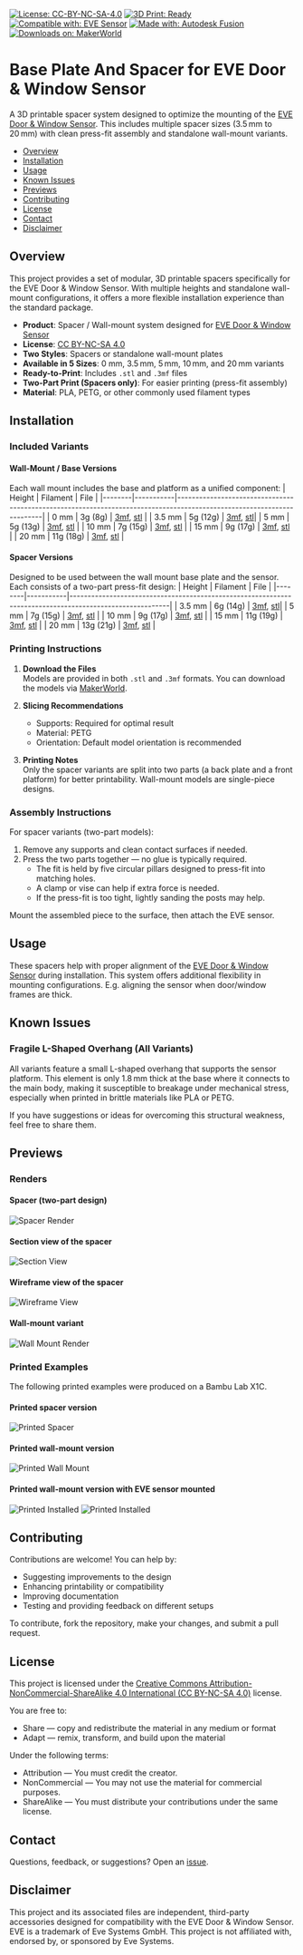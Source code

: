 [![License: CC-BY-NC-SA-4.0](https://img.shields.io/badge/License-CC--BY--NC--SA--4.0-lightgrey.svg)](https://creativecommons.org/licenses/by-nc-sa/4.0/)
[![3D Print: Ready](https://img.shields.io/badge/3D_Print-Ready-brightgreen.svg)](#installation)
[![Compatible with: EVE Sensor](https://img.shields.io/badge/Compatible_with-EVE_Sensor-blue.svg)](https://www.evehome.com/en/eve-door-window)
[![Made with: Autodesk Fusion](https://img.shields.io/badge/Made_with-Autodesk_Fusion-orange.svg)](https://www.autodesk.com/products/fusion-360/overview#top)
[![Downloads on: MakerWorld](https://img.shields.io/badge/MakerWorld-Download-blueviolet?logo=printables)](https://makerworld.com/en/models/your-model-id-here)

# Base Plate And Spacer for EVE Door & Window Sensor

A 3D printable spacer system designed to optimize the mounting of the [EVE Door & Window Sensor](https://www.evehome.com/en/eve-door-window). This includes multiple spacer sizes (3.5 mm to 20 mm) with clean press-fit assembly and standalone wall-mount variants.

- [Overview](#overview)
- [Installation](#installation)
- [Usage](#usage)
- [Known Issues](#known-issues)
- [Previews](#previews)
- [Contributing](#contributing)
- [License](#license)
- [Contact](#contact)
- [Disclaimer](#disclaimer)

## Overview

This project provides a set of modular, 3D printable spacers specifically for the EVE Door & Window Sensor. With multiple heights and standalone wall-mount configurations, it offers a more flexible installation experience than the standard package.

- **Product**: Spacer / Wall-mount system designed for [EVE Door & Window Sensor](https://www.evehome.com/en/eve-door-window)
- **License**: [CC BY-NC-SA 4.0](https://creativecommons.org/licenses/by-nc-sa/4.0/)
- **Two Styles**: Spacers or standalone wall-mount plates
- **Available in 5 Sizes**: 0 mm, 3.5 mm, 5 mm, 10 mm, and 20 mm variants  
- **Ready-to-Print**: Includes `.stl` and `.3mf` files
- **Two-Part Print (Spacers only)**: For easier printing (press-fit assembly)
- **Material**: PLA, PETG, or other commonly used filament types

## Installation

### Included Variants

#### Wall-Mount / Base Versions  
Each wall mount includes the base and platform as a unified component:
| Height | Filament  | File                                                                                                                  |
|--------|-----------|-----------------------------------------------------------------------------------------------------------------------|
| 0 mm   | 3g (8g)   | [3mf](models/EveDoorAndWindowSensorWallmountBase0mm.3mf), [stl](models/EveDoorAndWindowSensorWallmountBase0mm.stl)    |
| 3.5 mm | 5g (12g)  | [3mf](models/EveDoorAndWindowSensorWallmountBase3.5mm.3mf), [stl](models/EveDoorAndWindowSensorWallmountBase3.5mm.stl)|
| 5 mm   | 5g (13g)  | [3mf](models/EveDoorAndWindowSensorWallmountBase5mm.3mf), [stl](models/EveDoorAndWindowSensorWallmountBase5mm.stl)    |
| 10 mm  | 7g (15g)  | [3mf](models/EveDoorAndWindowSensorWallmountBase10mm.3mf), [stl](models/EveDoorAndWindowSensorWallmountBase10mm.stl)  |
| 15 mm  | 9g (17g)  | [3mf](models/EveDoorAndWindowSensorWallmountBase15mm.3mf), [stl](models/EveDoorAndWindowSensorWallmountBase15mm.stl)  |
| 20 mm  | 11g (18g) | [3mf](models/EveDoorAndWindowSensorWallmountBase20mm.3mf), [stl](models/EveDoorAndWindowSensorWallmountBase20mm.stl)  |

#### Spacer Versions  
Designed to be used between the wall mount base plate and the sensor. Each consists of a two-part press-fit design:
| Height | Filament  | File                                                                                                    |
|--------|-----------|---------------------------------------------------------------------------------------------------------|
| 3.5 mm | 6g (14g)  | [3mf](models/EveDoorAndWindowSensorSpacer3.5mm.3mf), [stl](models/EveDoorAndWindowSensorSpacer3.5mm.stl)|
| 5 mm   | 7g (15g)  | [3mf](models/EveDoorAndWindowSensorSpacer5mm.3mf), [stl](models/EveDoorAndWindowSensorSpacer5mm.stl)    |
| 10 mm  | 9g (17g)  | [3mf](models/EveDoorAndWindowSensorSpacer10mm.3mf), [stl](models/EveDoorAndWindowSensorSpacer10mm.stl)  |
| 15 mm  | 11g (19g) | [3mf](models/EveDoorAndWindowSensorSpacer15mm.3mf), [stl](models/EveDoorAndWindowSensorSpacer10mm.stl)  |
| 20 mm  | 13g (21g) | [3mf](models/EveDoorAndWindowSensorSpacer20mm.3mf), [stl](models/EveDoorAndWindowSensorSpacer20mm.stl)  |

### Printing Instructions

1. **Download the Files**  
   Models are provided in both `.stl` and `.3mf` formats.
   You can download the models via [MakerWorld](https://makerworld.com/en/models/your-model-id-here).

2. **Slicing Recommendations**
   - Supports: Required for optimal result
   - Material: PETG  
   - Orientation: Default model orientation is recommended

3. **Printing Notes**  
   Only the spacer variants are split into two parts (a back plate and a front platform) for better printability. Wall-mount models are single-piece designs.

### Assembly Instructions

For spacer variants (two-part models):
1. Remove any supports and clean contact surfaces if needed.
2. Press the two parts together — no glue is typically required.  
   - The fit is held by five circular pillars designed to press-fit into matching holes.
   - A clamp or vise can help if extra force is needed.
   - If the press-fit is too tight, lightly sanding the posts may help.

Mount the assembled piece to the surface, then attach the EVE sensor.

## Usage

These spacers help with proper alignment of the [EVE Door & Window Sensor](https://www.evehome.com/en/eve-door-window) during installation. This system offers additional flexibility in mounting configurations. E.g. aligning the sensor when door/window frames are thick.

## Known Issues

### Fragile L-Shaped Overhang (All Variants)

All variants feature a small L-shaped overhang that supports the sensor platform. This element is only 1.8 mm thick at the base where it connects to the main body, making it susceptible to breakage under mechanical stress, especially when printed in brittle materials like PLA or PETG.

If you have suggestions or ideas for overcoming this structural weakness, feel free to share them.

## Previews

### Renders

#### Spacer (two-part design)
![Spacer Render](images/render_spacer.png)

#### Section view of the spacer
![Section View](images/render_section.png)

#### Wireframe view of the spacer
![Wireframe View](images/render_wireframe.png)

#### Wall-mount variant
![Wall Mount Render](images/render_wallmount.png)

### Printed Examples
The following printed examples were produced on a Bambu Lab X1C.

#### Printed spacer version
![Printed Spacer](images/printed_spacer.jpg)

#### Printed wall-mount version
![Printed Wall Mount](images/printed_wallmount.jpg)

#### Printed wall-mount version with EVE sensor mounted
![Printed Installed](images/printed_installed_1.jpg)
![Printed Installed](images/printed_installed_2.jpg)

## Contributing

Contributions are welcome! You can help by:
- Suggesting improvements to the design
- Enhancing printability or compatibility
- Improving documentation
- Testing and providing feedback on different setups

To contribute, fork the repository, make your changes, and submit a pull request.

## License

This project is licensed under the [Creative Commons Attribution-NonCommercial-ShareAlike 4.0 International (CC BY-NC-SA 4.0)](https://creativecommons.org/licenses/by-nc-sa/4.0/) license.

You are free to:
- Share — copy and redistribute the material in any medium or format  
- Adapt — remix, transform, and build upon the material  

Under the following terms:
- Attribution — You must credit the creator.  
- NonCommercial — You may not use the material for commercial purposes.  
- ShareAlike — You must distribute your contributions under the same license.

## Contact

Questions, feedback, or suggestions? Open an [issue](https://github.com/healerz/eve-sensor-door-window-spacer/issues).

## Disclaimer
This project and its associated files are independent, third-party accessories designed for compatibility with the EVE Door & Window Sensor.
EVE is a trademark of Eve Systems GmbH. This project is not affiliated with, endorsed by, or sponsored by Eve Systems.